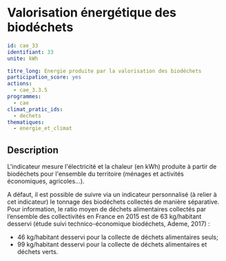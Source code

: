 # Valorisation énergétique des biodéchets 
```yaml
id: cae_33
identifiant: 33
unite: kWh

titre_long: Energie produite par la valorisation des biodéchets 
participation_score: yes
actions:
  - cae_3.3.5
programmes:
  - cae
climat_pratic_ids:
  - dechets
thematiques:
  - energie_et_climat
```
## Description
L'indicateur mesure l'électricité et la chaleur (en kWh) produite à partir de biodéchets pour l'ensemble du territoire (ménages et activités économiques, agricoles...). 

A défaut, il est possible de suivre via un indicateur personnalisé (à relier à cet indicateur) le tonnage des biodéchets collectés de manière séparative. Pour information, le ratio moyen de déchets alimentaires collectés par l’ensemble des collectivités en France en 2015 est de 63 kg/habitant desservi (étude suivi technico-économique biodéchets, Ademe, 2017) :
- 46 kg/habitant desservi pour la collecte de déchets alimentaires seuls;
- 99 kg/habitant desservi pour la collecte de déchets alimentaires et déchets verts.




